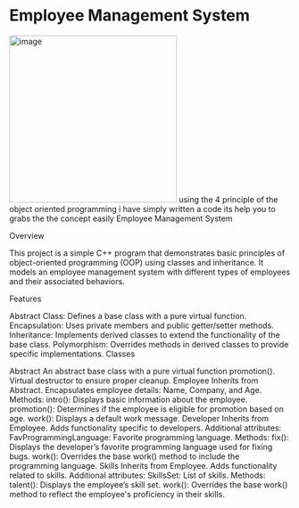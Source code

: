 # Employee Management System
<img src="https://github.com/user-attachments/assets/b111db22-2f1f-4cef-b3c8-615e8770ea79" alt="image" width="300"/>
using the 4 principle of the object oriented programming i have simply written a code its help you to grabs the the concept easily
Employee Management System

Overview

This project is a simple C++ program that demonstrates basic principles of object-oriented programming (OOP) using classes and inheritance. It models an employee management system with different types of employees and their associated behaviors.

Features

Abstract Class: Defines a base class with a pure virtual function.
Encapsulation: Uses private members and public getter/setter methods.
Inheritance: Implements derived classes to extend the functionality of the base class.
Polymorphism: Overrides methods in derived classes to provide specific implementations.
Classes

Abstract
An abstract base class with a pure virtual function promotion().
Virtual destructor to ensure proper cleanup.
Employee
Inherits from Abstract.
Encapsulates employee details: Name, Company, and Age.
Methods:
intro(): Displays basic information about the employee.
promotion(): Determines if the employee is eligible for promotion based on age.
work(): Displays a default work message.
Developer
Inherits from Employee.
Adds functionality specific to developers.
Additional attributes:
FavProgrammingLanguage: Favorite programming language.
Methods:
fix(): Displays the developer’s favorite programming language used for fixing bugs.
work(): Overrides the base work() method to include the programming language.
Skills
Inherits from Employee.
Adds functionality related to skills.
Additional attributes:
SkillsSet: List of skills.
Methods:
talent(): Displays the employee’s skill set.
work(): Overrides the base work() method to reflect the employee's proficiency in their skills.

